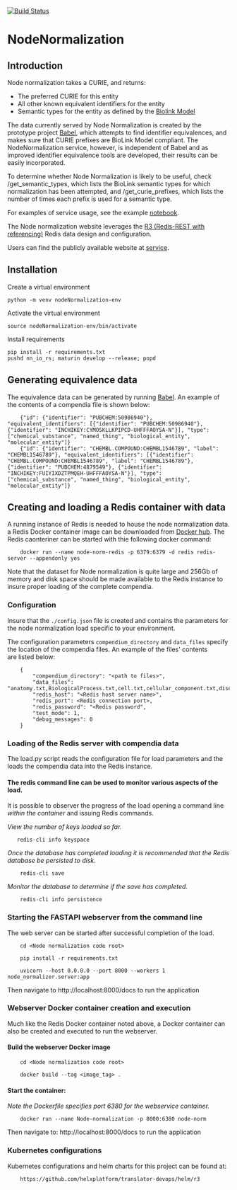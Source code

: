 [![Build Status](https://travis-ci.com/TranslatorIIPrototypes/NodeNormalization.svg?branch=master)](https://travis-ci.com/TranslatorIIPrototypes/NodeNormalization)

# NodeNormalization

## Introduction

Node normalization takes a CURIE, and returns:

* The preferred CURIE for this entity
* All other known equivalent identifiers for the entity
* Semantic types for the entity as defined by the [Biolink Model](https://biolink.github.io/biolink-model/)

The data currently served by Node Normalization is created by the prototype project
[Babel](https://github.com/TranslatorSRI/Babel), which attempts to find identifier equivalences,
and makes sure that CURIE prefixes are BioLink Model compliant.  The NodeNormalization service, however,
is independent of Babel and as improved identifier equivalence tools are developed, their results
can be easily incorporated.

To determine whether Node Normalization is likely to be useful, check /get_semantic_types, which lists the BioLink
semantic types for which normalization has been attempted, and /get_curie_prefixes,
which lists the number of times each prefix is used for a semantic type.

For examples of service usage, see the example [notebook](documentation/NodeNormalization.ipynb).

The Node normalization website leverages the [R3 (Redis-REST with referencing)](https://github.com/TranslatorSRI/r3) Redis data design and configuration. 

Users can find the publicly available website at [service](https://nodenormalization-sri.renci.org/docs).

## Installation

Create a virtual environment
```shell
python -m venv nodeNormalization-env
```
Activate the virtual environment
```shell
source nodeNormalization-env/bin/activate
```
Install requirements 
```shell
pip install -r requirements.txt
pushd nn_io_rs; maturin develop --release; popd    
```


## Generating equivalence data

The equivalence data can be generated by running [Babel](https://github.com/TranslatorSRI/Babel). An example of the contents of a compendia file is shown below:
```
    {"id": {"identifier": "PUBCHEM:50986940"}, "equivalent_identifiers": [{"identifier": "PUBCHEM:50986940"}, {"identifier": "INCHIKEY:CYMOSKLLKPIPCD-UHFFFAOYSA-N"}], "type": ["chemical_substance", "named_thing", "biological_entity", "molecular_entity"]}
    {"id": {"identifier": "CHEMBL.COMPOUND:CHEMBL1546789", "label": "CHEMBL1546789"}, "equivalent_identifiers": [{"identifier": "CHEMBL.COMPOUND:CHEMBL1546789", "label": "CHEMBL1546789"}, {"identifier": "PUBCHEM:4879549"}, {"identifier": "INCHIKEY:FUIYIXDZTPMQEH-UHFFFAOYSA-N"}], "type": ["chemical_substance", "named_thing", "biological_entity", "molecular_entity"]}
```
## Creating and loading a Redis container with data 

A running instance of Redis is needed to house the node normalization data. a Redis Docker container image can be downloaded from [Docker hub](https://hub.docker.com/_/redis). The Redis caonteriner can be started with thie following docker command: 
```
    docker run --name node-norm-redis -p 6379:6379 -d redis redis-server --appendonly yes
```
Note that the dataset for Node normalization is quite large and 256Gb of memory and disk space should be made available to the Redis instance to insure proper loading of the complete compendia.
### Configuration
Insure that the `./config.json` file is created and contains the parameters for the node normalization load specific to your environment. 

The configuration parameters `compendium_directory` and `data_files` specify the location of the compendia files. An example of the files' contents  
are listed below:
```
    {
        "compendium_directory": "<path to files>",
        "data_files": "anatomy.txt,BiologicalProcess.txt,cell.txt,cellular_component.txt,disease.txt,gene_compendium.txt,gene_family_compendium.txt,MolecularActivity.txt,pathways.txt,phenotypes.txt,taxon_compendium.txt",
        "redis_host": "<Redis host server name>",
        "redis_port": <Redis connection port>,
        "redis_password": "<Redis password",
        "test_mode": 1,
        "debug_messages": 0
    }
```
### Loading of the Redis server with compendia data

The load.py script reads the configuration file for load parameters and the loads the compendia data into the Redis instance. 

#### The redis command line can be used to monitor various aspects of the load.

It is possible to observer the progress of the load opening a command line _within the container_ and issuing Redis commands.

_View the number of keys loaded so far._
 ```
    redis-cli info keyspace
```

_Once the database has completed loading it is recommended that the Redis database be persisted to disk._
```
    redis-cli save
```

_Monitor the database to determine if the save has completed._
```
    redis-cli info persistence
```

### Starting the FASTAPI webserver from the command line

The web server can be started after successful completion of the load.

```
    cd <Node normalization code root>

    pip install -r requirements.txt
   
    uvicorn --host 0.0.0.0 --port 8000 --workers 1 node_normalizer.server:app
```

Then navigate to http://localhost:8000/docs to run the application

### Webserver Docker container creation and execution
Much like the Redis Docker container noted above, a Docker container can also be created and executed to run the webserver.

#### Build the webserver Docker image
```
    cd <Node normalization code root>

    docker build --tag <image_tag> .
```

#### Start the container:

_Note the Dockerfile specifies port 6380 for the webservice container._
```
    docker run --name Node-normalization -p 8000:6380 node-norm
```

Then navigate to: http://localhost:8000/docs to run the application

### Kubernetes configurations
Kubernetes configurations and helm charts for this project can be found at: 
```
    https://github.com/helxplatform/translator-devops/helm/r3
```  
